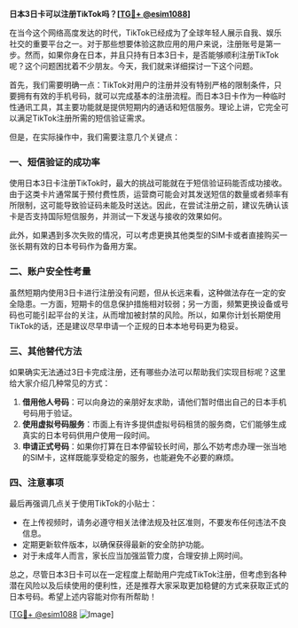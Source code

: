 **日本3日卡可以注册TikTok吗？[[TG💪+ @esim1088](https://t.me/s/esim1088)]**

在当今这个网络高度发达的时代，TikTok已经成为了全球年轻人展示自我、娱乐社交的重要平台之一。对于那些想要体验这款应用的用户来说，注册账号是第一步。然而，如果你身在日本，并且只持有日本3日卡，是否能够顺利注册TikTok呢？这个问题困扰着不少朋友。今天，我们就来详细探讨一下这个问题。

首先，我们需要明确一点：TikTok对用户的注册并没有特别严格的限制条件，只要拥有有效的手机号码，就可以完成基本的注册流程。而日本3日卡作为一种临时性通讯工具，其主要功能就是提供短期内的通话和短信服务。理论上讲，它完全可以满足TikTok注册所需的短信验证需求。

但是，在实际操作中，我们需要注意几个关键点：

### 一、短信验证的成功率

使用日本3日卡注册TikTok时，最大的挑战可能就在于短信验证码能否成功接收。由于这类卡片通常属于预付费性质，运营商可能会对其发送短信的数量或者频率有所限制，这可能导致验证码未能及时送达。因此，在尝试注册之前，建议先确认该卡是否支持国际短信服务，并测试一下发送与接收的效果如何。

此外，如果遇到多次失败的情况，可以考虑更换其他类型的SIM卡或者直接购买一张长期有效的日本号码作为备用方案。

### 二、账户安全性考量

虽然短期内使用3日卡进行注册没有问题，但从长远来看，这种做法存在一定的安全隐患。一方面，短期卡的信息保护措施相对较弱；另一方面，频繁更换设备或号码也可能引起平台的关注，从而增加被封禁的风险。所以，如果你计划长期使用TikTok的话，还是建议尽早申请一个正规的日本本地号码更为稳妥。

### 三、其他替代方法

如果确实无法通过3日卡完成注册，还有哪些办法可以帮助我们实现目标呢？这里给大家介绍几种常见的方式：

1. **借用他人号码**：可以向身边的亲朋好友求助，请他们暂时借出自己的日本手机号码用于验证。
2. **使用虚拟号码服务**：市面上有许多提供虚拟号码租赁的服务商，它们能够生成真实的日本号码供用户使用一段时间。
3. **申请正式号码**：如果你打算在日本停留较长时间，那么不妨考虑办理一张当地的SIM卡，这样既能享受稳定的服务，也能避免不必要的麻烦。

### 四、注意事项

最后再强调几点关于使用TikTok的小贴士：

- 在上传视频时，请务必遵守相关法律法规及社区准则，不要发布任何违法不良信息。
- 定期更新软件版本，以确保获得最新的安全防护功能。
- 对于未成年人而言，家长应当加强监管力度，合理安排上网时间。

总之，尽管日本3日卡可以在一定程度上帮助用户完成TikTok注册，但考虑到各种潜在风险以及后续使用的便利性，还是推荐大家采取更加稳健的方式来获取正式的日本号码。希望上述内容能对你有所帮助！

[[TG💪+ @esim1088](https://t.me/s/esim1088) ![Image](https://i.postimg.cc/4NQfJmqS/Snipaste-2025-05-13-00-14-12.png)]